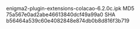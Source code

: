 enigma2-plugin-extensions-colacao-6.2.0c.ipk
MD5 75a567e0ad2abe46613840dcf49a99a0
SHA b56464a539c60e4082848e874db0b8d816f3b719

